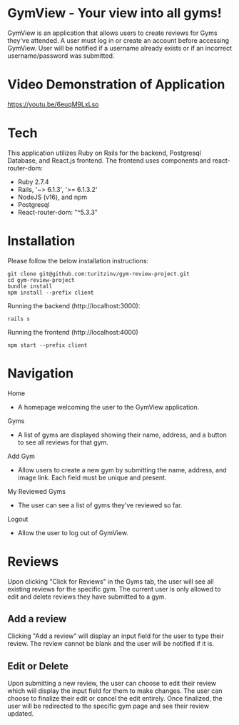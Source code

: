 # GymView - Your view into all gyms!

GymView is an application that allows users to create reviews for Gyms they've attended. A user must log in or create an account before accessing GymView. User will be notified if a username already exists or if an incorrect username/password was submitted.

# Video Demonstration of Application

https://youtu.be/6euqM9LxLso

# Tech

This application utilizes Ruby on Rails for the backend, Postgresql Database, and React.js frontend. The frontend uses components and react-router-dom:

- Ruby 2.7.4
- Rails, '~> 6.1.3', '>= 6.1.3.2'
- NodeJS (v16), and npm
- Postgresql
- React-router-dom: "^5.3.3"

# Installation

Please follow the below installation instructions:

```
git clone git@github.com:turitzinv/gym-review-project.git
cd gym-review-project
bundle install
npm install --prefix client
```


Running the backend (http://localhost:3000):
```
rails s
```


Running the frontend (http://localhost:4000)
```
npm start --prefix client
```


# Navigation

Home
- A homepage welcoming the user to the GymView application.

Gyms
- A list of gyms are displayed showing their name, address, and a button to see all reviews for that gym.

Add Gym
- Allow users to create a new gym by submitting the name, address, and image link.  Each field must be unique and present.

My Reviewed Gyms
- The user can see a list of gyms they've reviewed so far.

Logout
- Allow the user to log out of GymView.

# Reviews

Upon clicking "Click for Reviews" in the Gyms tab, the user will see all existing reviews for the specific gym.  The current user is only allowed to edit and delete reviews they have submitted to a gym.

## Add a review

Clicking "Add a review" will display an input field for the user to type their review.  The review cannot be blank and the user will be notified if it is.

## Edit or Delete

Upon submitting a new review, the user can choose to edit their review which will display the input field for them to make changes. The user can choose to finalize their edit or cancel the edit entirely. Once finalized, the user will be redirected to the specific gym page and see their review updated.


